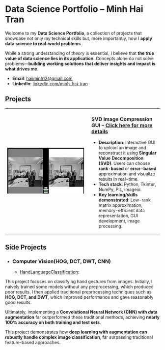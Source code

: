 # Data Science Portfolio – Minh Hai Tran

Welcome to my **Data Science Portfolio**, a collection of projects that showcase not only my technical skills but, more importantly, how I **apply data science to real-world problems**.  

While a strong understanding of theory is essential, I believe that **the true value of data science lies in its application**. Concepts alone do not solve problems—**building working solutions that deliver insights and impact is what drives me**.  

- **Email**: [haiiminh12@gmail.com](haiiminh12@gmail.com)
- **LinkedIn**: [linkedin.com/minh-hai-tran](https://www.linkedin.com/in/minh-hai-tran-19101b217/)

## Projects

<table>
<tr>
<td width="260">

<img src="https://github.com/minhhai1208/Portfolio-Data-Science/blob/main/Screenshot%202025-10-19%20090327.png" width="250" height="150">

</td>
<td>

### SVD Image Compression GUI – [Click here for more details](https://github.com/minhhai1208/SVD-with-GUI)

- **Description**: Interactive GUI to upload an image and reconstruct it using **Singular Value Decomposition (SVD)**. Users can choose **rank-based** or **error-based** approximation and visualize results in real-time.  
- **Tech stack**: Python, Tkinter, NumPy, PIL, imageio. 
- **Key learning/skills demonstrated**: Low-rank matrix approximation, memory-efficient data representation, GUI development, image processing.  

</td>
</tr>
</table>

## Side Projects
- ### Computer Vision(HOG, DCT, DWT, CNN)
    - [HandLanguageClassification](https://github.com/minhhai1208/handLanguageClasstification/tree/main):

This project focuses on classifying hand gestures from images. Initially, I naively trained some models without any preprocessing, which produced poor results. I then applied traditional preprocessing techniques such as **HOG, DCT, and DWT**, which improved performance and gave reasonably good results.  

Ultimately, implementing a **Convolutional Neural Network (CNN) with data augmentation** far outperformed these traditional methods, achieving **nearly 100% accuracy on both training and test sets**.  

This project demonstrates how **deep learning with augmentation can robustly handle complex image classification**, far surpassing traditional feature-based approaches.



